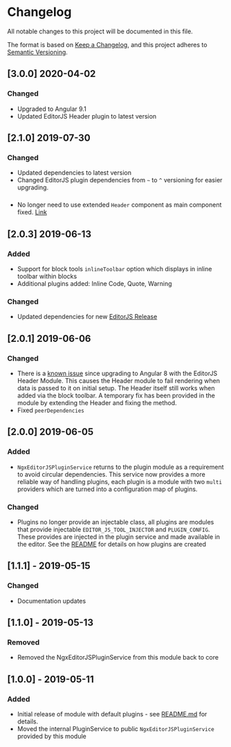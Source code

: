 # Changelog

All notable changes to this project will be documented in this file.

The format is based on [Keep a Changelog](https://keepachangelog.com/en/1.0.0/),
and this project adheres to [Semantic Versioning](https://semver.org/spec/v2.0.0.html).

## [3.0.0] 2020-04-02

### Changed

- Upgraded to Angular 9.1
- Updated EditorJS Header plugin to latest version

## [2.1.0] 2019-07-30

### Changed

- Updated dependencies to latest version
- Changed EditorJS plugin dependencies from `~` to `^` versioning for easier upgrading.

###

- No longer need to use extended `Header` component as main component fixed. [Link](https://github.com/editor-js/header/pull/25)

## [2.0.3] 2019-06-13

### Added

- Support for block tools `inlineToolbar` option which displays in inline toolbar within blocks
- Additional plugins added: Inline Code, Quote, Warning

### Changed

- Updated dependencies for new [EditorJS Release](https://github.com/codex-team/editor.js/blob/master/docs/CHANGELOG.md)

## [2.0.1] 2019-06-06

### Changed

- There is a [known issue](https://github.com/editor-js/header/pull/25) since upgrading to Angular 8 with the EditorJS Header Module.
  This causes the Header module to fail rendering when data is passed to it on initial setup. The Header itself still works
  when added via the block toolbar. A temporary fix has been provided in the module by extending the Header
  and fixing the method.
- Fixed `peerDependencies`

## [2.0.0] 2019-06-05

### Added

- `NgxEditorJSPluginService` returns to the plugin module as a requirement to avoid circular dependencies.
  This service now provides a more reliable way of handling plugins, each plugin is a module with two `multi` providers
  which are turned into a configuration map of plugins.

### Changed

- Plugins no longer provide an injectable class, all plugins are modules that provide
  injectable `EDITOR_JS_TOOL_INJECTOR` and `PLUGIN_CONFIG`. These provides are injected in the
  plugin service and made available in the editor. See the [README](README.md) for details on how
  plugins are created

## [1.1.1] - 2019-05-15

### Changed

- Documentation updates

## [1.1.0] - 2019-05-13

### Removed

- Removed the NgxEditorJSPluginService from this module back to core

## [1.0.0] - 2019-05-11

### Added

- Initial release of module with default plugins - see [README.md]('./README.md) for details.
- Moved the internal PluginService to public `NgxEditorJSPluginService` provided by this module
